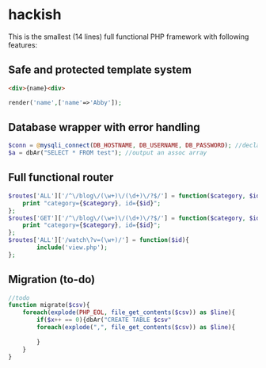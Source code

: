 # hackish

This is the smallest (14 lines) full functional PHP framework with following features:

## Safe and protected template system

```html
<div>{name}<div>
```
```php
render('name',['name'=>'Abby']);
```

## Database wrapper with error handling

```php
$conn = @mysqli_connect(DB_HOSTNAME, DB_USERNAME, DB_PASSWORD); //declare once
$a = dbAr("SELECT * FROM test"); //output an assoc array
```

## Full functional router

```php
$routes['ALL']['/^\/blog\/(\w+)\/(\d+)\/?$/'] = function($category, $id){
    print "category={$category}, id={$id}";
};
$routes['GET']['/^\/blog\/(\w+)\/(\d+)\/?$/'] = function($category, $id){
    print "category={$category}, id={$id}";
};
$routes['ALL']['/watch\?v=(\w+)/'] = function($id){
        include('view.php');
};
```

## Migration (to-do)
``` php
//todo
function migrate($csv){
    foreach(explode(PHP_EOL, file_get_contents($csv)) as $line){
        if($x++ == 0){dbAr("CREATE TABLE $csv"
        foreach(explode(",", file_get_contents($csv)) as $line){
            
        }
    }
}
```
